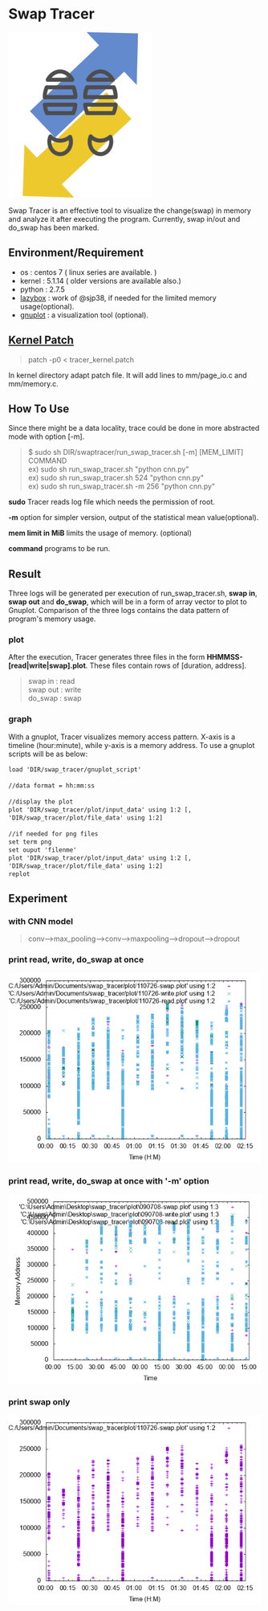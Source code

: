 # Swap Tracer
![swaptracer](./icon.png)

Swap Tracer is an effective tool to visualize the change(swap) in memory and analyze it after executing the program. Currently, swap in/out and do_swap has been marked.

## Environment/Requirement
+ os : centos 7 ( linux series are available. )
+ kernel : 5.1.14 ( older versions are available also.)  
+ python : 2.7.5
+ [lazybox](https://github.com/sjp38/lazybox) : work of @sjp38, if needed for the limited memory usage(optional).
+ [gnuplot](http://www.gnuplot.info/) : a visualization tool (optional).

## [Kernel Patch](https://github.com/lynring24/swap_tracer/blob/master/tracer_kernel.patch)
> patch -p0 < tracer_kernel.patch   

In kernel directory adapt patch file. It will add lines to mm/page_io.c and mm/memory.c.

## How To Use
Since there might be a data locality, trace could be done in more abstracted mode with option [-m].

> $ sudo  sh   DIR/swaptracer/run_swap_tracer.sh \[-m\]  \[MEM_LIMIT\] COMMAND     
> ex) sudo  sh run_swap_tracer.sh "python cnn.py"  
> ex) sudo  sh  run_swap_tracer.sh   524   "python cnn.py"  
> ex) sudo  sh  run_swap_tracer.sh  -m   256 "python cnn.py"

**sudo**  Tracer reads log file which needs the permission of root.

**-m** option for simpler version, output of the statistical mean value(optional).

**mem limit in MiB** limits the usage of memory. (optional)

**command** programs to be run.


## Result
Three logs will be generated per execution of run_swap_tracer.sh, **swap in**, **swap out** and **do_swap**, which will be in a form of array vector to plot to Gnuplot. Comparison of the three logs contains the data pattern of program's memory usage.

### plot
After the execution, Tracer generates three files in the form **HHMMSS-[read|write|swap].plot**. These files contain rows of [duration, address].
> swap in : read    
> swap out : write   
> do_swap : swap  

### graph
With a gnuplot, Tracer visualizes memory access pattern. X-axis is a timeline (hour:minute), while y-axis is a memory address. To use a gnuplot scripts will be as below:
```
load 'DIR/swap_tracer/gnuplot_script'

//data format = hh:mm:ss

//display the plot 
plot 'DIR/swap_tracer/plot/input_data' using 1:2 [, 'DIR/swap_tracer/plot/file_data' using 1:2]

//if needed for png files
set term png
set ouput 'filenme'
plot 'DIR/swap_tracer/plot/input_data' using 1:2 [, 'DIR/swap_tracer/plot/file_data' using 1:2]
replot
```

## Experiment
### with CNN model
> conv-->max_pooling-->conv-->maxpooling-->dropout-->dropout

### print read, write, do_swap at once
![cnn_256](./graph/cnn_256/256.png)

### print read, write, do_swap at once with '-m' option
![cnn_256](./graph/cnn_256/256_m.png)

### print swap only
![cnn_256_swap](./graph/cnn_256/256_swap.png)
